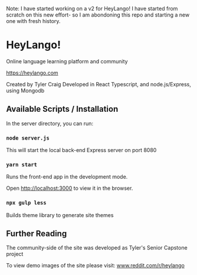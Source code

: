 Note: I have started working on a v2 for HeyLango! I have started from scratch on this new effort- so I am abondoning this repo and starting a new one with fresh history.
#  HeyLango!

Online language learning platform and community

https://heylango.com

Created by Tyler Craig 
Developed in React Typescript, and node.js/Express, using Mongodb


##  Available Scripts / Installation

  

In the server directory, you can run:

###  `node server.js`

This will start the local back-end Express server on port 8080

  

###  `yarn start`

  

Runs the front-end app in the development mode.<br />

Open [http://localhost:3000](http://localhost:3000) to view it in the browser.

### `npx gulp less`

Builds theme library to generate site themes

## Further Reading

The community-side of the site was developed as Tyler's Senior Capstone project

To view demo images of the site please visit: www.reddit.com/r/heylango
